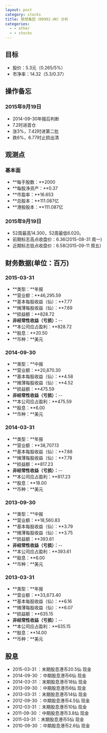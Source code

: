 ```yaml
---
layout: post
category: stocks
title: 联想集团（00992.HK）分析
categories:
  - - other
  - - stocks
---
```


## 目标 ##

- 股价：5.3元（0.265/5%）
- 市净率：14.32（5.3/0.37）

## 操作备忘 ##

### 2015年9月19日 ###

- 2014-09-30年报后判断
- 7.2时进首仓
- 涨3%，7.42时进第二批
- 跌6%，6.77时止损出清

## 观测点 ##

### 基本面 ###

- **每手股数：**2000
- **每股净资产：**0.37
- **市盈率：**16.653
- **总股本：**111.087亿
- **港股股本：**111.087亿

### 2015年9月19日 ###

- 52周最高14.300，52周最低6.020。
- 前期标志高点收盘价：6.36(2015-08-31 周一)
- 近期标志低点收盘价：6.58(2015-09-11 周五)

## 财务数据(单位：百万) ##

### 2015-03-31 ###

- **类型：**年报
- **营业额：**46,295.59
- **基本每股收益（仙）：**7.77
- **摊薄每股收益（仙）：**7.69
- **损益额：**828.72
- **非经常性收益（亏损）：**--
- **本公司应占盈利：**828.72
- **股息：**20.50
- **币种：**美元

### 2014-09-30 ###

- **类型：**中报
- **营业额：**20,870.30
- **基本每股收益（仙）：**4.58
- **摊薄每股收益（仙）：**4.52
- **损益额：**475.59
- **非经常性收益（亏损）：**--
- **本公司应占盈利：**475.59
- **股息：**6.00
- **币种：**美元

### 2014-03-31 ###

- **类型：**年报
- **营业额：**38,707.13
- **基本每股收益（仙）：**7.88
- **摊薄每股收益（仙）：**7.78
- **损益额：**817.23
- **非经常性收益（亏损）：**--
- **本公司应占盈利：**817.23
- **股息：**18.00
- **币种：**美元

### 2013-09-30 ###

- **类型：**中报
- **营业额：**18,560.83
- **基本每股收益（仙）：**3.79
- **摊薄每股收益（仙）：**3.75
- **损益额：**393.61
- **非经常性收益（亏损）：**--
- **本公司应占盈利：**393.61
- **股息：**6.00
- **币种：**美元

### 2013-03-31 ###

- **类型：**年报
- **营业额：**33,873.40
- **基本每股收益（仙）：**6.16
- **摊薄每股收益（仙）：**6.07
- **损益额：**635.15
- **非经常性收益（亏损）：**--
- **本公司应占盈利：**635.15
- **股息：**14.00
- **币种：**美元

## 股息 ##

- 2015-03-31	：末期股息港币20.5仙	现金
- 2014-09-30	：中期股息港币6仙	现金
- 2014-03-31	：末期股息港币18仙	现金
- 2013-09-30	：中期股息港币6仙	现金
- 2013-03-31	：末期股息港币14仙	现金
- 2012-09-30	：中期股息港币4.5仙	现金
- 2012-03-31	：末期股息港币10仙	现金
- 2011-09-30	：中期股息港币3.8仙	现金
- 2011-03-31	：末期股息港币5仙	现金
- 2010-09-30	：中期股息港币2.6仙	现金
